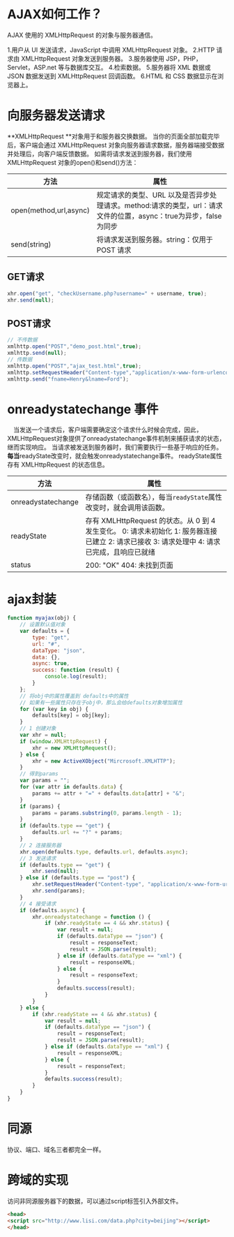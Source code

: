 # AJAX如何工作？

AJAX 使用的 XMLHttpRequest 的对象与服务器通信。

1.用户从 UI 发送请求，JavaScript 中调用 XMLHttpRequest 对象。
2.HTTP 请求由 XMLHttpRequest 对象发送到服务器。
3.服务器使用 JSP，PHP，Servlet，ASP.net 等与数据库交互。
4.检索数据。
5.服务器将 XML 数据或 JSON 数据发送到 XMLHttpRequest 回调函数。
6.HTML 和 CSS 数据显示在浏览器上。

# 向服务器发送请求
**XMLHttpRequest **对象用于和服务器交换数据。
当你的页面全部加载完毕后，客户端会通过 XMLHttpRequest 对象向服务器请求数据，服务器端接受数据并处理后，向客户端反馈数据。
如需将请求发送到服务器，我们使用 XMLHttpRequest 对象的open()和send()方法：

| 方法                   | 属性                                       |
| ---------------------- | ------------------------------------------ |
| open(method,url,async) | 规定请求的类型、URL 以及是否异步处理请求。method:请求的类型，url：请求文件的位置，async：true为异步，false为同步|
| send(string)           | 将请求发送到服务器。string：仅用于 POST 请求	    |
## GET请求

```js
xhr.open("get", "checkUsername.php?username=" + username, true);
xhr.send(null);
```

## POST请求

```js
// 不传数据
xmlhttp.open("POST","demo_post.html",true);
xmlhttp.send(null);
// 传数据
xmlhttp.open("POST","ajax_test.html",true);
xmlhttp.setRequestHeader("Content-type","application/x-www-form-urlencoded");
xmlhttp.send("fname=Henry&lname=Ford");
```
# onreadystatechange 事件

　当发送一个请求后，客户端需要确定这个请求什么时候会完成，因此，XMLHttpRequest对象提供了onreadystatechange事件机制来捕获请求的状态，继而实现响应。
当请求被发送到服务器时，我们需要执行一些基于响应的任务。
**每当**readyState改变时，就会触发onreadystatechange事件。
readyState属性存有 XMLHttpRequest 的状态信息。

| 方法               | 属性                                                         |
| ------------------ | ------------------------------------------------------------ |
| onreadystatechange | 存储函数（或函数名），每当`readyState`属性改变时，就会调用该函数。 |
| readyState         | 存有 XMLHttpRequest 的状态。从 0 到 4 发生变化。                                                                                            0: 请求未初始化  1: 服务器连接已建立 2: 请求已接收  3: 请求处理中 4: 请求已完成，且响应已就绪 |
| status             | 200: "OK" 404: 未找到页面                                    |

# ajax封装

```js
function myajax(obj) {
    // 设置默认值对象
    var defaults = {
        type: "get",
        url: "#",
        dataType: "json",
        data: {},
        async: true,
        success: function (result) {
            console.log(result);
        }
    };
    // 将obj中的属性覆盖到 defaults中的属性
    // 如果有一些属性只存在于obj中，那么会给defaults对象增加属性
    for (var key in obj) {
        defaults[key] = obj[key];
    }
    // 1 创建对象
    var xhr = null;
    if (window.XMLHttpRequest) {
        xhr = new XMLHttpRequest();
    } else {
        xhr = new ActiveXObject("Mircrosoft.XMLHTTP");
    }
    // 得到params
    var params = "";
    for (var attr in defaults.data) {
        params += attr + "=" + defaults.data[attr] + "&";
    }
    if (params) {
        params = params.substring(0, params.length - 1);
    }
    if (defaults.type == "get") {
        defaults.url += "?" + params;
    }
    // 2 连接服务器
    xhr.open(defaults.type, defaults.url, defaults.async);
    // 3 发送请求
    if (defaults.type == "get") {
        xhr.send(null);
    } else if (defaults.type == "post") {
        xhr.setRequestHeader("Content-type", "application/x-www-form-urlencoded");
        xhr.send(params);
    }
    // 4 接受请求
    if (defaults.async) {
        xhr.onreadystatechange = function () {
            if (xhr.readyState == 4 && xhr.status) {
                var result = null;
                if (defaults.dataType == "json") {
                    result = responseText;
                    result = JSON.parse(result);
                } else if (defaults.dataType == "xml") {
                    result = responseXML;
                } else {
                    result = responseText;
                }
                defaults.success(result);
            }
        }
    } else {
        if (xhr.readyState == 4 && xhr.status) {
            var result = null;
            if (defaults.dataType == "json") {
                result = responseText;
                result = JSON.parse(result);
            } else if (defaults.dataType == "xml") {
                result = responseXML;
            } else {
                result = responseText;
            }
            defaults.success(result);
        }
    }
}
```

# 同源

协议、端口、域名三者都完全一样。

# 跨域的实现

访问非同源服务器下的数据，可以通过script标签引入外部文件。

```html
<head>
<script src="http://www.lisi.com/data.php?city=beijing"></script>
</head>
```